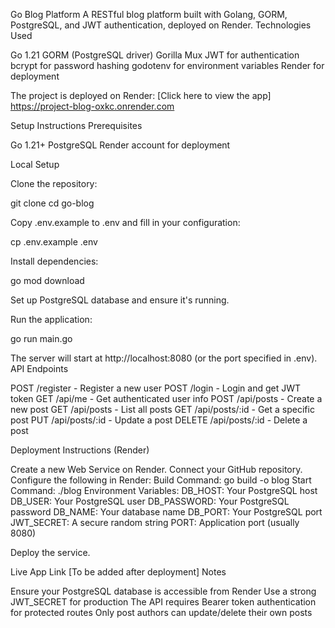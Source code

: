 Go Blog Platform
A RESTful blog platform built with Golang, GORM, PostgreSQL, and JWT authentication, deployed on Render.
Technologies Used

Go 1.21
GORM (PostgreSQL driver)
Gorilla Mux
JWT for authentication
bcrypt for password hashing
godotenv for environment variables
Render for deployment 

The project is deployed on Render:
[Click here to view the app] https://project-blog-oxkc.onrender.com


Setup Instructions
Prerequisites

Go 1.21+
PostgreSQL
Render account for deployment

Local Setup

Clone the repository:

git clone <repository-url>
cd go-blog


Copy .env.example to .env and fill in your configuration:

cp .env.example .env


Install dependencies:

go mod download


Set up PostgreSQL database and ensure it's running.

Run the application:


go run main.go

The server will start at http://localhost:8080 (or the port specified in .env).
API Endpoints

POST /register - Register a new user
POST /login - Login and get JWT token
GET /api/me - Get authenticated user info
POST /api/posts - Create a new post
GET /api/posts - List all posts
GET /api/posts/:id - Get a specific post
PUT /api/posts/:id - Update a post
DELETE /api/posts/:id - Delete a post

Deployment Instructions (Render)

Create a new Web Service on Render.
Connect your GitHub repository.
Configure the following in Render:
Build Command: go build -o blog
Start Command: ./blog
Environment Variables:
DB_HOST: Your PostgreSQL host
DB_USER: Your PostgreSQL user
DB_PASSWORD: Your PostgreSQL password
DB_NAME: Your database name
DB_PORT: Your PostgreSQL port
JWT_SECRET: A secure random string
PORT: Application port (usually 8080)




Deploy the service.

Live App Link
[To be added after deployment]
Notes

Ensure your PostgreSQL database is accessible from Render
Use a strong JWT_SECRET for production
The API requires Bearer token authentication for protected routes
Only post authors can update/delete their own posts
